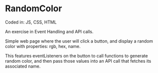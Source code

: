 # RandomColor
Coded in: JS, CSS, HTML

An exercise in Event Handling and API calls. 

Simple web page where the user will click a button, and display a random color with properties: rgb, hex, name.

This features eventListeners on the button to call functions to generate random color, and then pass those values into an API call that fetches its associated name.


